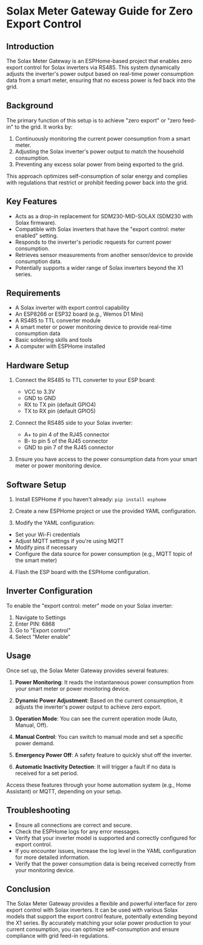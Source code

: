 # Solax Meter Gateway Guide for Zero Export Control

## Introduction

The Solax Meter Gateway is an ESPHome-based project that enables zero export control for Solax inverters via RS485. This system dynamically adjusts the inverter's power output based on real-time power consumption data from a smart meter, ensuring that no excess power is fed back into the grid.

## Background

The primary function of this setup is to achieve "zero export" or "zero feed-in" to the grid. It works by:

1. Continuously monitoring the current power consumption from a smart meter.
2. Adjusting the Solax inverter's power output to match the household consumption.
3. Preventing any excess solar power from being exported to the grid.

This approach optimizes self-consumption of solar energy and complies with regulations that restrict or prohibit feeding power back into the grid.

## Key Features

- Acts as a drop-in replacement for SDM230-MID-SOLAX (SDM230 with Solax firmware).
- Compatible with Solax inverters that have the "export control: meter enabled" setting.
- Responds to the inverter's periodic requests for current power consumption.
- Retrieves sensor measurements from another sensor/device to provide consumption data.
- Potentially supports a wider range of Solax inverters beyond the X1 series.

## Requirements

- A Solax inverter with export control capability
- An ESP8266 or ESP32 board (e.g., Wemos D1 Mini)
- A RS485 to TTL converter module
- A smart meter or power monitoring device to provide real-time consumption data
- Basic soldering skills and tools
- A computer with ESPHome installed

## Hardware Setup

1. Connect the RS485 to TTL converter to your ESP board:
   - VCC to 3.3V
   - GND to GND
   - RX to TX pin (default GPIO4)
   - TX to RX pin (default GPIO5)

2. Connect the RS485 side to your Solax inverter:
   - A+ to pin 4 of the RJ45 connector
   - B- to pin 5 of the RJ45 connector
   - GND to pin 7 of the RJ45 connector

3. Ensure you have access to the power consumption data from your smart meter or power monitoring device.

## Software Setup

1. Install ESPHome if you haven't already: `pip install esphome`

2. Create a new ESPHome project or use the provided YAML configuration.

3. Modify the YAML configuration:
- Set your Wi-Fi credentials
- Adjust MQTT settings if you're using MQTT
- Modify pins if necessary
- Configure the data source for power consumption (e.g., MQTT topic of the smart meter)

4. Flash the ESP board with the ESPHome configuration.

## Inverter Configuration

To enable the "export control: meter" mode on your Solax inverter:

1. Navigate to Settings
2. Enter PIN: 6868
3. Go to "Export control"
4. Select "Meter enable"

## Usage

Once set up, the Solax Meter Gateway provides several features:

1. **Power Monitoring**: It reads the instantaneous power consumption from your smart meter or power monitoring device.

2. **Dynamic Power Adjustment**: Based on the current consumption, it adjusts the inverter's power output to achieve zero export.

3. **Operation Mode**: You can see the current operation mode (Auto, Manual, Off).

4. **Manual Control**: You can switch to manual mode and set a specific power demand.

5. **Emergency Power Off**: A safety feature to quickly shut off the inverter.

6. **Automatic Inactivity Detection**: It will trigger a fault if no data is received for a set period.

Access these features through your home automation system (e.g., Home Assistant) or MQTT, depending on your setup.

## Troubleshooting

- Ensure all connections are correct and secure.
- Check the ESPHome logs for any error messages.
- Verify that your inverter model is supported and correctly configured for export control.
- If you encounter issues, increase the log level in the YAML configuration for more detailed information.
- Verify that the power consumption data is being received correctly from your monitoring device.

## Conclusion

The Solax Meter Gateway provides a flexible and powerful interface for zero export control with Solax inverters. It can be used with various Solax models that support the export control feature, potentially extending beyond the X1 series. By accurately matching your solar power production to your current consumption, you can optimize self-consumption and ensure compliance with grid feed-in regulations.
